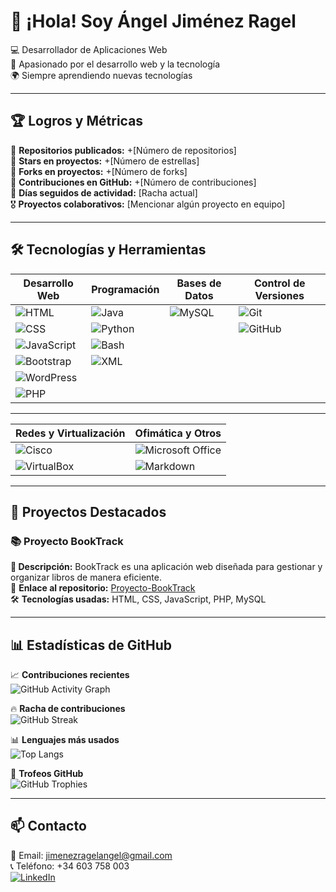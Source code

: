 # 👋 ¡Hola! Soy Ángel Jiménez Ragel  

💻 Desarrollador de Aplicaciones Web  
🚀 Apasionado por el desarrollo web y la tecnología  
🌍 Siempre aprendiendo nuevas tecnologías  

---

## 🏆 Logros y Métricas  
🎯 **Repositorios publicados:** +[Número de repositorios]  
🌟 **Stars en proyectos:** +[Número de estrellas]  
🔄 **Forks en proyectos:** +[Número de forks]  
💬 **Contribuciones en GitHub:** +[Número de contribuciones]  
📅 **Días seguidos de actividad:** [Racha actual]  
🎖 **Proyectos colaborativos:** [Mencionar algún proyecto en equipo]  

---

## 🛠️ Tecnologías y Herramientas  

| **Desarrollo Web**  | **Programación**       | **Bases de Datos**  | **Control de Versiones** |  
| ------------------- | ---------------------- | ------------------- | ------------------------ |  
| ![HTML](https://img.shields.io/badge/HTML5-E34F26?style=for-the-badge&logo=html5&logoColor=white)  | ![Java](https://img.shields.io/badge/Java-ED8B00?style=for-the-badge&logo=java&logoColor=white)   | ![MySQL](https://img.shields.io/badge/MySQL-4479A1?style=for-the-badge&logo=mysql&logoColor=white) | ![Git](https://img.shields.io/badge/Git-F05032?style=for-the-badge&logo=git&logoColor=white)  |  
| ![CSS](https://img.shields.io/badge/CSS3-1572B6?style=for-the-badge&logo=css3&logoColor=white)  | ![Python](https://img.shields.io/badge/Python-3776AB?style=for-the-badge&logo=python&logoColor=white)  |  | ![GitHub](https://img.shields.io/badge/GitHub-181717?style=for-the-badge&logo=github&logoColor=white)  |  
| ![JavaScript](https://img.shields.io/badge/JavaScript-F7DF1E?style=for-the-badge&logo=javascript&logoColor=black)  | ![Bash](https://img.shields.io/badge/Bash-4EAA25?style=for-the-badge&logo=gnu-bash&logoColor=white)  |  |  |  
| ![Bootstrap](https://img.shields.io/badge/Bootstrap-7952B3?style=for-the-badge&logo=bootstrap&logoColor=white)  | ![XML](https://img.shields.io/badge/XML-FF6600?style=for-the-badge&logo=xml&logoColor=white)  |  |  |  
| ![WordPress](https://img.shields.io/badge/WordPress-21759B?style=for-the-badge&logo=wordpress&logoColor=white)  |  |  |  |  
| ![PHP](https://img.shields.io/badge/PHP-777BB4?style=for-the-badge&logo=php&logoColor=white)  |  |  |  |  

---

| **Redes y Virtualización**  | **Ofimática y Otros**  |  
| --------------------------- | ---------------------- |  
| ![Cisco](https://img.shields.io/badge/Cisco-1BA0D7?style=for-the-badge&logo=cisco&logoColor=white)  | ![Microsoft Office](https://img.shields.io/badge/Microsoft_Office-D83B01?style=for-the-badge&logo=microsoft-office&logoColor=white)  |  
| ![VirtualBox](https://img.shields.io/badge/VirtualBox-183A61?style=for-the-badge&logo=virtualbox&logoColor=white)  | ![Markdown](https://img.shields.io/badge/Markdown-000000?style=for-the-badge&logo=markdown&logoColor=white)  |  

---

## 📌 Proyectos Destacados  
### 📚 **Proyecto BookTrack**  
**📌 Descripción:** BookTrack es una aplicación web diseñada para gestionar y organizar libros de manera eficiente.  
🔗 **Enlace al repositorio:** [Proyecto-BookTrack](https://github.com/Proyecto-BookTrack/Proyecto-BookTrack)  
🛠 **Tecnologías usadas:** HTML, CSS, JavaScript, PHP, MySQL  

---

## 📊 Estadísticas de GitHub  

📈 **Contribuciones recientes**  
![GitHub Activity Graph](https://github-readme-activity-graph.vercel.app/graph?username=tuusuario&theme=tokyonight)  

🔥 **Racha de contribuciones**  
![GitHub Streak](https://github-readme-streak-stats.herokuapp.com/?user=tuusuario&theme=tokyonight&hide_border=true)  

📊 **Lenguajes más usados**  
![Top Langs](https://github-readme-stats.vercel.app/api/top-langs/?username=tuusuario&layout=compact&theme=tokyonight)  

🏅 **Trofeos GitHub**  
![GitHub Trophies](https://github-profile-trophy.vercel.app/?username=tuusuario&theme=tokyonight&no-bg=true)  

---

## 📫 Contacto  
📧 Email: [jimenezragelangel@gmail.com](mailto:jimenezragelangel@gmail.com)  
📞 Teléfono: +34 603 758 003  
[![LinkedIn](https://img.shields.io/badge/LinkedIn-Ángel%20Jiménez%20Ragel-blue?style=flat&logo=linkedin)](https://www.linkedin.com/in/ángel-jiménez-ragel-64941633a/)  
